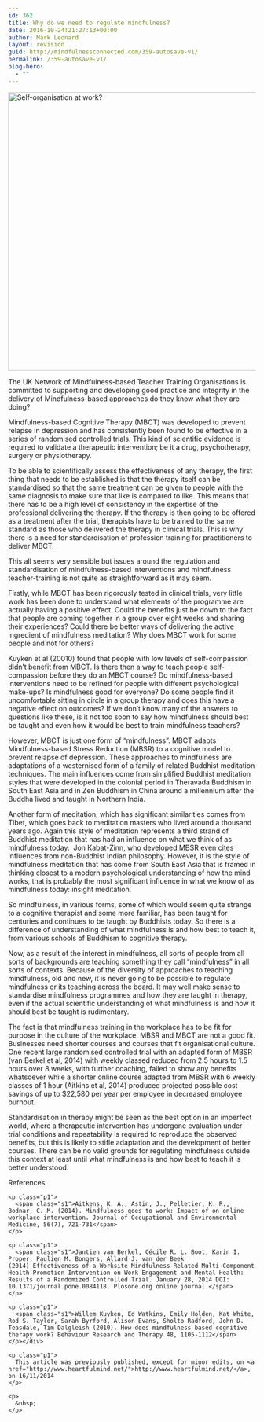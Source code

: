 ```yaml
---
id: 362
title: Why do we need to regulate mindfulness?
date: 2016-10-24T21:27:13+00:00
author: Mark Leonard
layout: revision
guid: http://mindfulnessconnected.com/359-autosave-v1/
permalink: /359-autosave-v1/
blog-hero:
  - ""
---
```

<div class="paragraph">
  <p class="p1">
    <span class="s1"><img class="alignnone wp-image-368" src="http://mindfulnessconnected.com/wp-content/uploads/2016/10/loads-of-people-1464557-250x188.jpg" alt="Self-organisation at work?" width="754" height="567" srcset="http://mindfulnessconnected.com/wp-content/uploads/2016/10/loads-of-people-1464557-250x188.jpg 250w, http://mindfulnessconnected.com/wp-content/uploads/2016/10/loads-of-people-1464557-768x576.jpg 768w, http://mindfulnessconnected.com/wp-content/uploads/2016/10/loads-of-people-1464557-700x525.jpg 700w, http://mindfulnessconnected.com/wp-content/uploads/2016/10/loads-of-people-1464557-120x90.jpg 120w, http://mindfulnessconnected.com/wp-content/uploads/2016/10/loads-of-people-1464557-1030x773.jpg 1030w" sizes="(max-width: 754px) 100vw, 754px" /></span>
  </p>
  
  <p class="p1">
    <span class="s1">The UK Network of Mindfulness-based Teacher Training Organisations is committed to supporting and developing good practice and integrity in the delivery of Mindfulness-based approaches do they know what they are doing?</span>
  </p>
  
  <p class="p1">
    <!--more-->
  </p>
</div>

<div class="paragraph">
  <p class="p1">
    <span class="s1">Mindfulness-based Cognitive Therapy (MBCT) was developed to prevent relapse in depression and has consistently been found to be effective in a series of randomised controlled trials. This kind of scientific evidence is required to validate a therapeutic intervention; be it a drug, psychotherapy, surgery or physiotherapy.</span>
  </p>
  
  <p class="p1">
    <span class="s1">To be able to scientifically assess the effectiveness of any therapy, the first thing that needs to be established is that the therapy itself can be standardised so that the same treatment can be given to people with the same diagnosis to make sure that like is compared to like. This means that there has to be a high level of consistency in the expertise of the professional delivering the therapy. If the therapy is then going to be offered as a treatment after the trial, therapists have to be trained to the same standard as those who delivered the therapy in clinical trials. This is why there is a need for standardisation of profession training for practitioners to deliver MBCT.</span>
  </p>
  
  <p class="p1">
    <span class="s1">This all seems very sensible but issues around the regulation and standardisation of mindfulness-based interventions and mindfulness teacher-training is not quite as straightforward as it may seem.</span>
  </p>
  
  <p class="p1">
    <span class="s1">Firstly, while MBCT has been rigorously tested in clinical trials, very little work has been done to understand what elements of the programme are actually having a positive effect. Could the benefits just be down to the fact that people are coming together in a group over eight weeks and sharing their experiences? Could there be better ways of delivering the active ingredient of mindfulness meditation? Why does MBCT work for some people and not for others?</span>
  </p>
  
  <p class="p1">
    <span class="s1">Kuyken et al (20010) found that people with low levels of self-compassion didn’t benefit from MBCT. Is there then a way to teach people self-compassion before they do an MBCT course? Do mindfulness-based interventions need to be refined for people with different psychological make-ups? Is mindfulness good for everyone? Do some people find it uncomfortable sitting in circle in a group therapy and does this have a negative effect on outcomes? If we don’t know many of the answers to questions like these, is it not too soon to say how mindfulness should best be taught and even how it would be best to train mindfulness teachers?</span>
  </p>
  
  <p class="p1">
    <span class="s1">However, MBCT is just one form of “mindfulness”. MBCT adapts Mindfulness-based Stress Reduction (MBSR) to a cognitive model to prevent relapse of depression. These approaches to mindfulness are adaptations of a westernised form of a family of related Buddhist meditation techniques. The main influences come from simplified Buddhist meditation styles that were developed in the colonial period in Theravada Buddhism in South East Asia and in Zen Buddhism in China around a millennium after the Buddha lived and taught in Northern India.</span>
  </p>
  
  <p class="p1">
    <span class="s1">Another form of meditation, which has significant similarities comes from Tibet, which goes back to meditation masters who lived around a thousand years ago. Again this style of meditation represents a third strand of Buddhist meditation that has had an influence on what we think of as mindfulness today.  Jon Kabat-Zinn, who developed MBSR even cites influences from non-Buddhist Indian philosophy. However, it is the style of mindfulness meditation that has come from South East Asia that is framed in thinking closest to a modern psychological understanding of how the mind works, that is probably the most significant influence in what we know of as mindfulness today: insight meditation.</span>
  </p>
  
  <p class="p1">
    <span class="s1">So mindfulness, in various forms, some of which would seem quite strange to a cognitive therapist and some more familiar, has been taught for centuries and continues to be taught by Buddhists today. So there is a difference of understanding of what mindfulness is and how best to teach it, from various schools of Buddhism to cognitive therapy.</span>
  </p>
  
  <p class="p1">
    <span class="s1">Now, as a result of the interest in mindfulness, all sorts of people from all sorts of backgrounds are teaching something they call “mindfulness” in all sorts of contexts. Because of the diversity of approaches to teaching mindfulness, old and new, it is never going to be possible to regulate mindfulness or its teaching across the board. It may well make sense to standardise mindfulness programmes and how they are taught in therapy, even if the actual scientific understanding of what mindfulness is and how it should best be taught is rudimentary.</span>
  </p>
  
  <p class="p1">
    <span class="s1">The fact is that mindfulness training in the workplace has to be fit for purpose in the culture of the workplace. MBSR and MBCT are not a good fit. Businesses need shorter courses and courses that fit organisational culture. One recent large randomised controlled trial with an adapted form of MBSR (van Berkel et al, 2014) with weekly classed reduced from 2.5 hours to 1.5 hours over 8 weeks, with further coaching, failed to show any benefits whatsoever while a shorter online course adapted from MBSR with 6 weekly classes of 1 hour (Aitkins et al, 2014) produced projected possible cost savings of up to $22,580 per year per employee in decreased employee burnout.</span>
  </p>
  
  <p class="p1">
    <span class="s1">Standardisation in therapy might be seen as the best option in an imperfect world, where a therapeutic intervention has undergone evaluation under trial conditions and repeatability is required to reproduce the observed benefits, but this is likely to stifle adaptation and the development of better courses. There can be no valid grounds for regulating mindfulness outside this context at least until what mindfulness is and how best to teach it is better understood.</span>
  </p>
  
  <p class="p1">
    <p class="p1">
      <span class="s1">References</span>
    </p>
    
    <p class="p1">
      <span class="s1">Aitkens, K. A., Astin, J., Pelletier, K. R., Bodnar, C. M. (2014). Mindfulness goes to work: Impact of on online workplace intervention. Journal of Occupational and Environmental Medicine, 56(7), 721-731</span>
    </p>
    
    <p class="p1">
      <span class="s1">Jantien van Berkel, Cécile R. L. Boot, Karin I. Proper, Paulien M. Bongers, Allard J. van der Beek (2014) Effectiveness of a Worksite Mindfulness-Related Multi-Component Health Promotion Intervention on Work Engagement and Mental Health: Results of a Randomized Controlled Trial. January 28, 2014 DOI: 10.1371/journal.pone.0084118. Plosone.org online journal.</span>
    </p>
    
    <p class="p1">
      <span class="s1">Willem Kuyken, Ed Watkins, Emily Holden, Kat White, Rod S. Taylor, Sarah Byrford, Alison Evans, Sholto Radford, John D. Teasdale, Tim Dalgleish (2010). How does mindfulness-based cognitive therapy work? Behaviour Research and Therapy 48, 1105-1112</span>
    </p></div> 
    
    <p class="p1">
      This article was previously published, except for minor edits, on <a href="http://www.heartfulmind.net/">http://www.heartfulmind.net/</a>, on 16/11/2014
    </p>
    
    <p>
      &nbsp;
    </p>